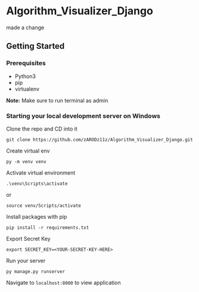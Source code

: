 # Algorithm_Visualizer_Django 
made a change

## Getting Started
### Prerequisites
  - Python3
  - pip
  - virtualenv

__Note:__ Make sure to run terminal as admin
  
### Starting your local development server on Windows 
Clone the repo and CD into it
```
git clone https://github.com/zARODz11z/Algorithm_Visualizer_Django.git
```

Create virtual env
```
py -m venv venv
```

Activate virtual environment 
```
.\venv\Scripts\activate
```
or 
```
source venv/Scripts/activate
```
Install packages with pip
```
pip install -r requirements.txt 
```

Export Secret Key 
```
export SECRET_KEY=<YOUR-SECRET-KEY-HERE>
```

Run your server
```
py manage.py runserver
```

Navigate to ```localhost:8000``` to view application
